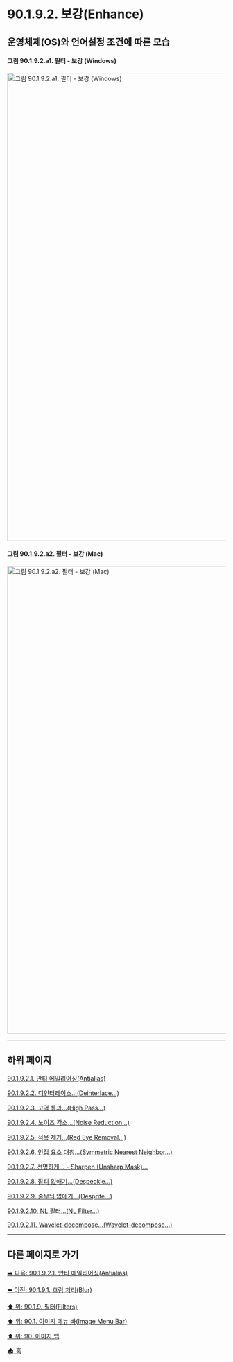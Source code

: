 # 90.1.9.2. 보강(Enhance)
## 운영체제(OS)와 언어설정 조건에 따른 모습
#### 그림 90.1.9.2.a1. 필터 - 보강 (Windows)
<img width="1080" alt="그림 90.1.9.2.a1. 필터 - 보강 (Windows)" environment="Windows 10 GIMP 2.10.36" src="https://github.com/wonder13662/gimp/assets/15767104/191c0b0b-e203-496c-b357-849138a5214e">

#### 그림 90.1.9.2.a2. 필터 - 보강 (Mac)
<img width="1080" alt="그림 90.1.9.2.a2. 필터 - 보강 (Mac)" environment="MacOS:Sonoma 14.2.1 GIMP 2.10.36" src="https://github.com/wonder13662/gimp/assets/15767104/6e594123-24a5-4f21-a2e8-cf2ac6517419">

***

## 하위 페이지

[90.1.9.2.1. 안티 에일리어싱(Antialias)](./90-01-09-02-01-antialias.md)

[90.1.9.2.2. 디인터레이스...(Deinterlace...)](./90-01-09-02-02-deinterlace.md)

[90.1.9.2.3. 고역 통과...(High Pass...)](./90-01-09-02-03-high_pass.md)

[90.1.9.2.4. 노이즈 감소...(Noise Reduction...)](./90-01-09-02-04-noise_reduction.md)

[90.1.9.2.5. 적목 제거...(Red Eye Removal...)](./90-01-09-02-05-red_eye_removal.md)

[90.1.9.2.6. 인접 요소 대칭...(Symmetric Nearest Neighbor...)](./90-01-09-02-06-symmetric_nearest_neighbor.md)

[90.1.9.2.7. 선명하게... - Sharpen (Unsharp Mask)...](./90-01-09-02-07-sharpen_unsharp_mask.md)

[90.1.9.2.8. 잡티 없애기...(Despeckle...)](./90-01-09-02-08-despeckle.md)

[90.1.9.2.9. 줄무늬 없애기...(Desprite...)](./90-01-09-02-09-desprite.md)

[90.1.9.2.10. NL 필터...(NL Filter...)](./90-01-09-02-10-nl_filter.md)

[90.1.9.2.11. Wavelet-decompose...(Wavelet-decompose...)](./90-01-09-02-11-wavelet_decompose.md)

***

## 다른 페이지로 가기

[➡️ 다음: 90.1.9.2.1. 안티 에일리어싱(Antialias)](./90-01-09-02-01-antialias.md)

[⬅️ 이전: 90.1.9.1. 흐림 처리(Blur)](./90-01-09-01-00-blur.md)

[⬆️ 위: 90.1.9. 필터(Filters)](./90-01-09-00-filters.md)

[⬆️ 위: 90.1. 이미지 메뉴 바(Image Menu Bar)](./90-01-00-image-menu-bar.md)

[⬆️ 위: 90. 이미지 맵](./90-00-image-map.md)

[🏠 홈](./00-home.md)
